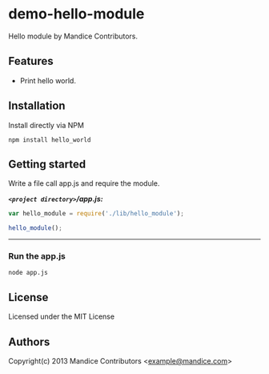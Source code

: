 demo-hello-module
=================

Hello module by Mandice Contributors.

Features
-

* Print hello world.

Installation
-

Install directly via NPM

    npm install hello_world

Getting started
-

Write a file call app.js and require the module.

___`<project directory>`/app.js:___
```js
var hello_module = require('./lib/hello_module');

hello_module();
```

***

### Run the app.js

    node app.js


License
-
Licensed under the MIT License

Authors
-
Copyright(c) 2013 Mandice Contributors <<example@mandice.com>>